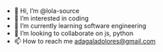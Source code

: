 - 👋 Hi, I’m @lola-source
- 👀 I’m interested in coding
- 🌱 I’m currently learning software engineering
- 💞️ I’m looking to collaborate on js, python
- 📫 How to reach me adagaladolores@gmail.com

<!---
lola-source/lola-source is a ✨ special ✨ repository because its `README.md` (this file) appears on your GitHub profile.
You can click the Preview link to take a look at your changes.
--->
